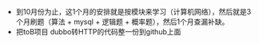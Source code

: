 - 到10月份为止，这1个月的安排就是按模块来学习（计算机网络），然后就是3个月刷题（算法 + mysql + 逻辑题 + 概率题），然后1个月查漏补缺。
- 把toB项目 dubbo转HTTP的代码整一份到github上面



